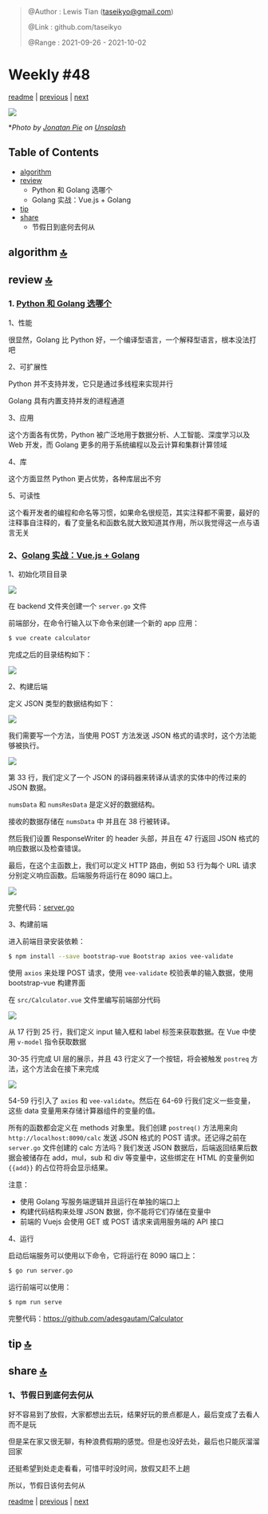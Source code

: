 > @Author  : Lewis Tian (taseikyo@gmail.com)
>
> @Link    : github.com/taseikyo
>
> @Range   : 2021-09-26 - 2021-10-02

# Weekly #48

[readme](../README.md) | [previous](202109W4.md) | [next](202110W2.md)

![](../images/2021/10/jonatan-pie-toqpSEsw_Aw-unsplash.jpg)

\**Photo by [Jonatan Pie](https://unsplash.com/@r3dmax) on [Unsplash](https://unsplash.com/photos/toqpSEsw_Aw)*

## Table of Contents

- [algorithm](#algorithm-)
- [review](#review-)
    - Python 和 Golang 选哪个
    - Golang 实战：Vue.js + Golang
- [tip](#tip-)
- [share](#share-)
    - 节假日到底何去何从

## algorithm [🔝](#weekly-48)

## review [🔝](#weekly-48)

### 1. [Python 和 Golang 选哪个](https://dzone.com/articles/golang-vs-python-which-one-to-choose)

1、性能

很显然，Golang 比 Python 好，一个编译型语言，一个解释型语言，根本没法打吧

2、可扩展性

Python 并不支持并发，它只是通过多线程来实现并行

Golang 具有内置支持并发的进程通道

3、应用

这个方面各有优势，Python 被广泛地用于数据分析、人工智能、深度学习以及 Web 开发，而 Golang 更多的用于系统编程以及云计算和集群计算领域

4、库

这个方面显然 Python 更占优势，各种库层出不穷

5、可读性

这个看开发者的编程和命名等习惯，如果命名很规范，其实注释都不需要，最好的注释事自注释的，看了变量名和函数名就大致知道其作用，所以我觉得这一点与语言无关

### 2、[Golang 实战：Vue.js + Golang](https://adeshg7.medium.com/vuejs-golang-a-rare-combination-53538b6fb918)

1、初始化项目目录

![](../images/2021/10/1_vtaJKeFNo6dKujZYsEi6hw.png)

在 backend 文件夹创建一个 `server.go` 文件

前端部分，在命令行输入以下命令来创建一个新的 app 应用：

```Bash
$ vue create calculator
```

完成之后的目录结构如下：

![](../images/2021/10/1_IUbOGEl5b4ozSYWQmuDM_w.png)

2、构建后端

定义 JSON 类型的数据结构如下：

![](../images/2021/10/1_bBx8qYZkWpg8R92e8gT_5g.png)

我们需要写一个方法，当使用 POST 方法发送 JSON 格式的请求时，这个方法能够被执行。

![](../images/2021/10/1_JaFzDlfYH0LwTwLTOIs2Iw.png)

第 33 行，我们定义了一个 JSON 的译码器来转译从请求的实体中的传过来的 JSON 数据。

`numsData` 和 `numsResData` 是定义好的数据结构。

接收的数据存储在 `numsData` 中 并且在 38 行被转译。

然后我们设置 ResponseWriter 的 header 头部，并且在 47 行返回 JSON 格式的响应数据以及检查错误。

最后，在这个主函数上，我们可以定义 HTTP 路由，例如 53 行为每个 URL 请求分别定义响应函数。后端服务将运行在 8090 端口上。

![](../images/2021/10/1_ug8QMqiNpF9QefRl9uuNuQ.png)

完整代码：[server.go](../code/vue_golang_server.go)

3、构建前端

进入前端目录安装依赖：

```Bash
$ npm install --save bootstrap-vue Bootstrap axios vee-validate
```

使用 `axios` 来处理 POST 请求，使用 `vee-validate` 校验表单的输入数据，使用 bootstrap-vue 构建界面

在 `src/Calculator.vue` 文件里编写前端部分代码

![](../images/2021/10/1_13qy_tphvGcHiOM1wR3KIg.png)

从 17 行到 25 行，我们定义 input 输入框和 label 标签来获取数据。在 Vue 中使用 `v-model` 指令获取数据

30-35 行完成 UI 层的展示，并且 43 行定义了一个按钮，将会被触发 `postreq` 方法，这个方法会在接下来完成

![](../images/2021/10/1_2oy5ZoqYZVh0bF_iml9onw.png)

54-59 行引入了 `axios` 和 `vee-validate`。然后在 64-69 行我们定义一些变量，这些 data 变量用来存储计算器组件的变量的值。

所有的函数都会定义在 methods 对象里。我们创建 `postreq()` 方法用来向 `http://localhost:8090/calc` 发送 JSON 格式的 POST 请求。还记得之前在 `server.go` 文件创建的 calc 方法吗？我们发送 JSON 数据后，后端返回结果后数据会被储存在 add，mul，sub 和 div 等变量中，这些绑定在 HTML 的变量例如 `{{add}}` 的占位符将会显示结果。

注意：

- 使用 Golang 写服务端逻辑并且运行在单独的端口上
- 构建代码结构来处理 JSON 数据，你不能将它们存储在变量中
- 前端的 Vuejs 会使用 GET 或 POST 请求来调用服务端的 API 接口

4、运行

启动后端服务可以使用以下命令，它将运行在 8090 端口上：

```Bash
$ go run server.go
```

运行前端可以使用：

```Bash
$ npm run serve
```

完整代码：https://github.com/adesgautam/Calculator


## tip [🔝](#weekly-48)

## share [🔝](#weekly-48)

### 1、节假日到底何去何从

好不容易到了放假，大家都想出去玩，结果好玩的景点都是人，最后变成了去看人而不是玩

但是呆在家又很无聊，有种浪费假期的感觉。但是也没好去处，最后也只能灰溜溜回家

还挺希望到处走走看看，可惜平时没时间，放假又赶不上趟

所以，节假日该何去何从

[readme](../README.md) | [previous](202109W4.md) | [next](202110W2.md)
